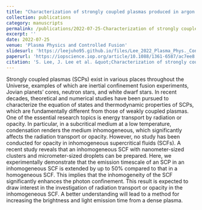 ```yaml
---
title: "Characterization of strongly coupled plasmas produced in argon supercritical fluids"
collection: publications
category: manuscripts
permalink: /publications/2022-07-25-Characterization of strongly coupled plasmas produced in argon supercritical fluids
excerpt: ''
date: 2022-07-25
venue: 'Plasma Physics and Controlled Fusion'
slidesurl: 'https://leejuho95.github.io/files/Lee_2022_Plasma_Phys._Control._Fusion_64_095010.pdf'
paperurl: 'https://iopscience.iop.org/article/10.1088/1361-6587/ac7ee8'
citation: 'S. Lee, J. Lee et al. &quot;Characterization of strongly coupled plasmas produced in argon supercritical fluids.&quot; <i>Plasma Phys. Control. Fusion</i>. **64**, 095010(2022).'
---
```


Strongly coupled plasmas (SCPs) exist in various places throughout the Universe, examples of which are inertial confinement fusion experiments, Jovian planets’ cores, neutron stars, and white dwarf stars. In recent decades, theoretical and numerical studies have been pursued to characterize the equation of states and thermodynamic properties of SCPs, which are fundamentally different from those of weakly coupled plasmas. One of the essential research topics is energy transport by radiation or opacity. In particular, in a subcritical medium at a low temperature, condensation renders the medium inhomogeneous, which significantly affects the radiation transport or opacity. However, no study has been conducted for opacity in inhomogeneous supercritical fluids (SCFs). A recent study reveals that an inhomogeneous SCF with nanometer-sized clusters and micrometer-sized droplets can be prepared. Here, we experimentally demonstrate that the emission timescale of an SCP in an inhomogeneous SCF is extended by up to 50% compared to that in a homogeneous SCF. This implies that the inhomogeneity of the SCF significantly enhances the photon confinement. This result is expected to draw interest in the investigation of radiation transport or opacity in the inhomogeneous SCF. A better understanding will lead to a method for increasing the brightness and light emission time from a dense plasma.
